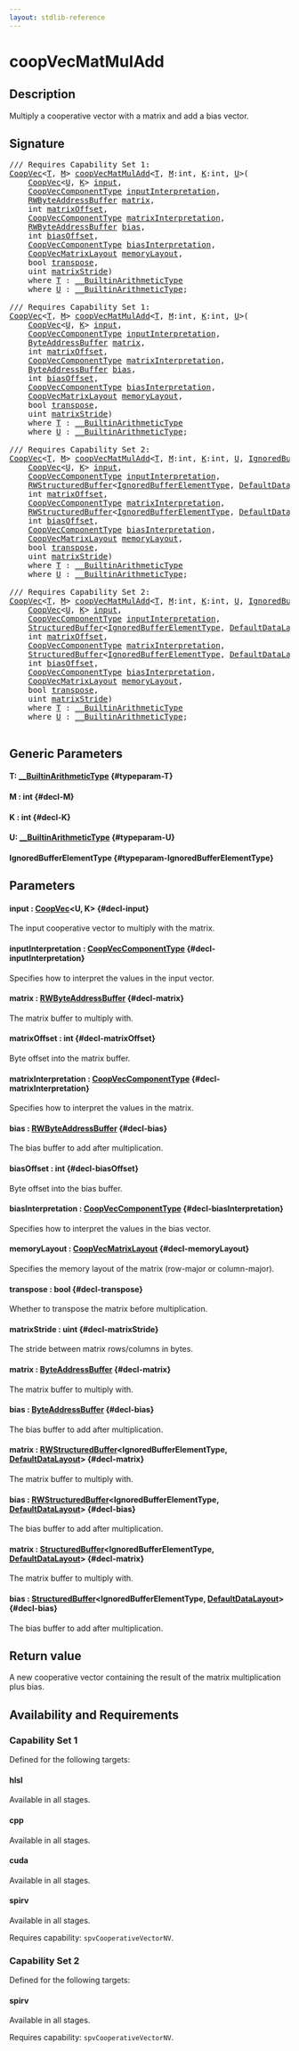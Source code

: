 ```yaml
---
layout: stdlib-reference
---
```


# coopVecMatMulAdd

## Description

Multiply a cooperative vector with a matrix and add a bias vector.



## Signature 

<pre>
/// Requires Capability Set 1:
<a href="/stdlib-reference/types/coopvec-04/index" class="code_type">CoopVec</a>&lt;<a href="/stdlib-reference/global-decls/coopvecmatmuladd-47ad#typeparam-T" class="code_type">T</a>, <a href="/stdlib-reference/global-decls/coopvecmatmuladd-47ad#decl-M" class="code_var">M</a>&gt; <a href="/stdlib-reference/global-decls/coopvecmatmuladd-47ad">coopVecMatMulAdd</a>&lt;<a href="/stdlib-reference/global-decls/coopvecmatmuladd-47ad#typeparam-T" class="code_type">T</a>, <a href="/stdlib-reference/global-decls/coopvecmatmuladd-47ad#decl-M" class="code_var">M</a>:<span class="code_keyword">int</span>, <a href="/stdlib-reference/global-decls/coopvecmatmuladd-47ad#decl-K" class="code_var">K</a>:<span class="code_keyword">int</span>, <a href="/stdlib-reference/global-decls/coopvecmatmuladd-47ad#typeparam-U" class="code_type">U</a>&gt;(
    <a href="/stdlib-reference/types/coopvec-04/index" class="code_type">CoopVec</a>&lt;<a href="/stdlib-reference/global-decls/coopvecmatmuladd-47ad#typeparam-U" class="code_type">U</a>, <a href="/stdlib-reference/global-decls/coopvecmatmuladd-47ad#decl-K" class="code_var">K</a>&gt; <a href="/stdlib-reference/global-decls/coopvecmatmuladd-47ad#decl-input" class="code_param">input</a>,
    <a href="/stdlib-reference/types/coopveccomponenttype-047g/index" class="code_type">CoopVecComponentType</a> <a href="/stdlib-reference/global-decls/coopvecmatmuladd-47ad#decl-inputInterpretation" class="code_param">inputInterpretation</a>,
    <a href="/stdlib-reference/types/rwbyteaddressbuffer-0126d/index" class="code_type">RWByteAddressBuffer</a> <a href="/stdlib-reference/global-decls/coopvecmatmuladd-47ad#decl-matrix" class="code_param">matrix</a>,
    <span class="code_keyword">int</span> <a href="/stdlib-reference/global-decls/coopvecmatmuladd-47ad#decl-matrixOffset" class="code_param">matrixOffset</a>,
    <a href="/stdlib-reference/types/coopveccomponenttype-047g/index" class="code_type">CoopVecComponentType</a> <a href="/stdlib-reference/global-decls/coopvecmatmuladd-47ad#decl-matrixInterpretation" class="code_param">matrixInterpretation</a>,
    <a href="/stdlib-reference/types/rwbyteaddressbuffer-0126d/index" class="code_type">RWByteAddressBuffer</a> <a href="/stdlib-reference/global-decls/coopvecmatmuladd-47ad#decl-bias" class="code_param">bias</a>,
    <span class="code_keyword">int</span> <a href="/stdlib-reference/global-decls/coopvecmatmuladd-47ad#decl-biasOffset" class="code_param">biasOffset</a>,
    <a href="/stdlib-reference/types/coopveccomponenttype-047g/index" class="code_type">CoopVecComponentType</a> <a href="/stdlib-reference/global-decls/coopvecmatmuladd-47ad#decl-biasInterpretation" class="code_param">biasInterpretation</a>,
    <a href="/stdlib-reference/types/coopvecmatrixlayout-047d/index" class="code_type">CoopVecMatrixLayout</a> <a href="/stdlib-reference/global-decls/coopvecmatmuladd-47ad#decl-memoryLayout" class="code_param">memoryLayout</a>,
    <span class="code_keyword">bool</span> <a href="/stdlib-reference/global-decls/coopvecmatmuladd-47ad#decl-transpose" class="code_param">transpose</a>,
    <span class="code_keyword">uint</span> <a href="/stdlib-reference/global-decls/coopvecmatmuladd-47ad#decl-matrixStride" class="code_param">matrixStride</a>)
    <span class='code_keyword'>where</span> <a href="/stdlib-reference/global-decls/coopvecmatmuladd-47ad#typeparam-T" class="code_type">T</a> : <a href="/stdlib-reference/interfaces/0_builtinarithmetictype-029j/index" class="code_type">__BuiltinArithmeticType</a>
    <span class='code_keyword'>where</span> <a href="/stdlib-reference/global-decls/coopvecmatmuladd-47ad#typeparam-U" class="code_type">U</a> : <a href="/stdlib-reference/interfaces/0_builtinarithmetictype-029j/index" class="code_type">__BuiltinArithmeticType</a>;

/// Requires Capability Set 1:
<a href="/stdlib-reference/types/coopvec-04/index" class="code_type">CoopVec</a>&lt;<a href="/stdlib-reference/global-decls/coopvecmatmuladd-47ad#typeparam-T" class="code_type">T</a>, <a href="/stdlib-reference/global-decls/coopvecmatmuladd-47ad#decl-M" class="code_var">M</a>&gt; <a href="/stdlib-reference/global-decls/coopvecmatmuladd-47ad">coopVecMatMulAdd</a>&lt;<a href="/stdlib-reference/global-decls/coopvecmatmuladd-47ad#typeparam-T" class="code_type">T</a>, <a href="/stdlib-reference/global-decls/coopvecmatmuladd-47ad#decl-M" class="code_var">M</a>:<span class="code_keyword">int</span>, <a href="/stdlib-reference/global-decls/coopvecmatmuladd-47ad#decl-K" class="code_var">K</a>:<span class="code_keyword">int</span>, <a href="/stdlib-reference/global-decls/coopvecmatmuladd-47ad#typeparam-U" class="code_type">U</a>&gt;(
    <a href="/stdlib-reference/types/coopvec-04/index" class="code_type">CoopVec</a>&lt;<a href="/stdlib-reference/global-decls/coopvecmatmuladd-47ad#typeparam-U" class="code_type">U</a>, <a href="/stdlib-reference/global-decls/coopvecmatmuladd-47ad#decl-K" class="code_var">K</a>&gt; <a href="/stdlib-reference/global-decls/coopvecmatmuladd-47ad#decl-input" class="code_param">input</a>,
    <a href="/stdlib-reference/types/coopveccomponenttype-047g/index" class="code_type">CoopVecComponentType</a> <a href="/stdlib-reference/global-decls/coopvecmatmuladd-47ad#decl-inputInterpretation" class="code_param">inputInterpretation</a>,
    <a href="/stdlib-reference/types/byteaddressbuffer-04b/index" class="code_type">ByteAddressBuffer</a> <a href="/stdlib-reference/global-decls/coopvecmatmuladd-47ad#decl-matrix" class="code_param">matrix</a>,
    <span class="code_keyword">int</span> <a href="/stdlib-reference/global-decls/coopvecmatmuladd-47ad#decl-matrixOffset" class="code_param">matrixOffset</a>,
    <a href="/stdlib-reference/types/coopveccomponenttype-047g/index" class="code_type">CoopVecComponentType</a> <a href="/stdlib-reference/global-decls/coopvecmatmuladd-47ad#decl-matrixInterpretation" class="code_param">matrixInterpretation</a>,
    <a href="/stdlib-reference/types/byteaddressbuffer-04b/index" class="code_type">ByteAddressBuffer</a> <a href="/stdlib-reference/global-decls/coopvecmatmuladd-47ad#decl-bias" class="code_param">bias</a>,
    <span class="code_keyword">int</span> <a href="/stdlib-reference/global-decls/coopvecmatmuladd-47ad#decl-biasOffset" class="code_param">biasOffset</a>,
    <a href="/stdlib-reference/types/coopveccomponenttype-047g/index" class="code_type">CoopVecComponentType</a> <a href="/stdlib-reference/global-decls/coopvecmatmuladd-47ad#decl-biasInterpretation" class="code_param">biasInterpretation</a>,
    <a href="/stdlib-reference/types/coopvecmatrixlayout-047d/index" class="code_type">CoopVecMatrixLayout</a> <a href="/stdlib-reference/global-decls/coopvecmatmuladd-47ad#decl-memoryLayout" class="code_param">memoryLayout</a>,
    <span class="code_keyword">bool</span> <a href="/stdlib-reference/global-decls/coopvecmatmuladd-47ad#decl-transpose" class="code_param">transpose</a>,
    <span class="code_keyword">uint</span> <a href="/stdlib-reference/global-decls/coopvecmatmuladd-47ad#decl-matrixStride" class="code_param">matrixStride</a>)
    <span class='code_keyword'>where</span> <a href="/stdlib-reference/global-decls/coopvecmatmuladd-47ad#typeparam-T" class="code_type">T</a> : <a href="/stdlib-reference/interfaces/0_builtinarithmetictype-029j/index" class="code_type">__BuiltinArithmeticType</a>
    <span class='code_keyword'>where</span> <a href="/stdlib-reference/global-decls/coopvecmatmuladd-47ad#typeparam-U" class="code_type">U</a> : <a href="/stdlib-reference/interfaces/0_builtinarithmetictype-029j/index" class="code_type">__BuiltinArithmeticType</a>;

/// Requires Capability Set 2:
<a href="/stdlib-reference/types/coopvec-04/index" class="code_type">CoopVec</a>&lt;<a href="/stdlib-reference/global-decls/coopvecmatmuladd-47ad#typeparam-T" class="code_type">T</a>, <a href="/stdlib-reference/global-decls/coopvecmatmuladd-47ad#decl-M" class="code_var">M</a>&gt; <a href="/stdlib-reference/global-decls/coopvecmatmuladd-47ad">coopVecMatMulAdd</a>&lt;<a href="/stdlib-reference/global-decls/coopvecmatmuladd-47ad#typeparam-T" class="code_type">T</a>, <a href="/stdlib-reference/global-decls/coopvecmatmuladd-47ad#decl-M" class="code_var">M</a>:<span class="code_keyword">int</span>, <a href="/stdlib-reference/global-decls/coopvecmatmuladd-47ad#decl-K" class="code_var">K</a>:<span class="code_keyword">int</span>, <a href="/stdlib-reference/global-decls/coopvecmatmuladd-47ad#typeparam-U" class="code_type">U</a>, <a href="/stdlib-reference/global-decls/coopvecmatmuladd-47ad#typeparam-IgnoredBufferElementType" class="code_type">IgnoredBufferElementType</a>&gt;(
    <a href="/stdlib-reference/types/coopvec-04/index" class="code_type">CoopVec</a>&lt;<a href="/stdlib-reference/global-decls/coopvecmatmuladd-47ad#typeparam-U" class="code_type">U</a>, <a href="/stdlib-reference/global-decls/coopvecmatmuladd-47ad#decl-K" class="code_var">K</a>&gt; <a href="/stdlib-reference/global-decls/coopvecmatmuladd-47ad#decl-input" class="code_param">input</a>,
    <a href="/stdlib-reference/types/coopveccomponenttype-047g/index" class="code_type">CoopVecComponentType</a> <a href="/stdlib-reference/global-decls/coopvecmatmuladd-47ad#decl-inputInterpretation" class="code_param">inputInterpretation</a>,
    <a href="/stdlib-reference/types/rwstructuredbuffer-012c/index" class="code_type">RWStructuredBuffer</a>&lt;<a href="/stdlib-reference/global-decls/coopvecmatmuladd-47ad#typeparam-IgnoredBufferElementType" class="code_type">IgnoredBufferElementType</a>, <a href="/stdlib-reference/types/defaultdatalayout-07b/index" class="code_type">DefaultDataLayout</a>&gt; <a href="/stdlib-reference/global-decls/coopvecmatmuladd-47ad#decl-matrix" class="code_param">matrix</a>,
    <span class="code_keyword">int</span> <a href="/stdlib-reference/global-decls/coopvecmatmuladd-47ad#decl-matrixOffset" class="code_param">matrixOffset</a>,
    <a href="/stdlib-reference/types/coopveccomponenttype-047g/index" class="code_type">CoopVecComponentType</a> <a href="/stdlib-reference/global-decls/coopvecmatmuladd-47ad#decl-matrixInterpretation" class="code_param">matrixInterpretation</a>,
    <a href="/stdlib-reference/types/rwstructuredbuffer-012c/index" class="code_type">RWStructuredBuffer</a>&lt;<a href="/stdlib-reference/global-decls/coopvecmatmuladd-47ad#typeparam-IgnoredBufferElementType" class="code_type">IgnoredBufferElementType</a>, <a href="/stdlib-reference/types/defaultdatalayout-07b/index" class="code_type">DefaultDataLayout</a>&gt; <a href="/stdlib-reference/global-decls/coopvecmatmuladd-47ad#decl-bias" class="code_param">bias</a>,
    <span class="code_keyword">int</span> <a href="/stdlib-reference/global-decls/coopvecmatmuladd-47ad#decl-biasOffset" class="code_param">biasOffset</a>,
    <a href="/stdlib-reference/types/coopveccomponenttype-047g/index" class="code_type">CoopVecComponentType</a> <a href="/stdlib-reference/global-decls/coopvecmatmuladd-47ad#decl-biasInterpretation" class="code_param">biasInterpretation</a>,
    <a href="/stdlib-reference/types/coopvecmatrixlayout-047d/index" class="code_type">CoopVecMatrixLayout</a> <a href="/stdlib-reference/global-decls/coopvecmatmuladd-47ad#decl-memoryLayout" class="code_param">memoryLayout</a>,
    <span class="code_keyword">bool</span> <a href="/stdlib-reference/global-decls/coopvecmatmuladd-47ad#decl-transpose" class="code_param">transpose</a>,
    <span class="code_keyword">uint</span> <a href="/stdlib-reference/global-decls/coopvecmatmuladd-47ad#decl-matrixStride" class="code_param">matrixStride</a>)
    <span class='code_keyword'>where</span> <a href="/stdlib-reference/global-decls/coopvecmatmuladd-47ad#typeparam-T" class="code_type">T</a> : <a href="/stdlib-reference/interfaces/0_builtinarithmetictype-029j/index" class="code_type">__BuiltinArithmeticType</a>
    <span class='code_keyword'>where</span> <a href="/stdlib-reference/global-decls/coopvecmatmuladd-47ad#typeparam-U" class="code_type">U</a> : <a href="/stdlib-reference/interfaces/0_builtinarithmetictype-029j/index" class="code_type">__BuiltinArithmeticType</a>;

/// Requires Capability Set 2:
<a href="/stdlib-reference/types/coopvec-04/index" class="code_type">CoopVec</a>&lt;<a href="/stdlib-reference/global-decls/coopvecmatmuladd-47ad#typeparam-T" class="code_type">T</a>, <a href="/stdlib-reference/global-decls/coopvecmatmuladd-47ad#decl-M" class="code_var">M</a>&gt; <a href="/stdlib-reference/global-decls/coopvecmatmuladd-47ad">coopVecMatMulAdd</a>&lt;<a href="/stdlib-reference/global-decls/coopvecmatmuladd-47ad#typeparam-T" class="code_type">T</a>, <a href="/stdlib-reference/global-decls/coopvecmatmuladd-47ad#decl-M" class="code_var">M</a>:<span class="code_keyword">int</span>, <a href="/stdlib-reference/global-decls/coopvecmatmuladd-47ad#decl-K" class="code_var">K</a>:<span class="code_keyword">int</span>, <a href="/stdlib-reference/global-decls/coopvecmatmuladd-47ad#typeparam-U" class="code_type">U</a>, <a href="/stdlib-reference/global-decls/coopvecmatmuladd-47ad#typeparam-IgnoredBufferElementType" class="code_type">IgnoredBufferElementType</a>&gt;(
    <a href="/stdlib-reference/types/coopvec-04/index" class="code_type">CoopVec</a>&lt;<a href="/stdlib-reference/global-decls/coopvecmatmuladd-47ad#typeparam-U" class="code_type">U</a>, <a href="/stdlib-reference/global-decls/coopvecmatmuladd-47ad#decl-K" class="code_var">K</a>&gt; <a href="/stdlib-reference/global-decls/coopvecmatmuladd-47ad#decl-input" class="code_param">input</a>,
    <a href="/stdlib-reference/types/coopveccomponenttype-047g/index" class="code_type">CoopVecComponentType</a> <a href="/stdlib-reference/global-decls/coopvecmatmuladd-47ad#decl-inputInterpretation" class="code_param">inputInterpretation</a>,
    <a href="/stdlib-reference/types/structuredbuffer-0a/index" class="code_type">StructuredBuffer</a>&lt;<a href="/stdlib-reference/global-decls/coopvecmatmuladd-47ad#typeparam-IgnoredBufferElementType" class="code_type">IgnoredBufferElementType</a>, <a href="/stdlib-reference/types/defaultdatalayout-07b/index" class="code_type">DefaultDataLayout</a>&gt; <a href="/stdlib-reference/global-decls/coopvecmatmuladd-47ad#decl-matrix" class="code_param">matrix</a>,
    <span class="code_keyword">int</span> <a href="/stdlib-reference/global-decls/coopvecmatmuladd-47ad#decl-matrixOffset" class="code_param">matrixOffset</a>,
    <a href="/stdlib-reference/types/coopveccomponenttype-047g/index" class="code_type">CoopVecComponentType</a> <a href="/stdlib-reference/global-decls/coopvecmatmuladd-47ad#decl-matrixInterpretation" class="code_param">matrixInterpretation</a>,
    <a href="/stdlib-reference/types/structuredbuffer-0a/index" class="code_type">StructuredBuffer</a>&lt;<a href="/stdlib-reference/global-decls/coopvecmatmuladd-47ad#typeparam-IgnoredBufferElementType" class="code_type">IgnoredBufferElementType</a>, <a href="/stdlib-reference/types/defaultdatalayout-07b/index" class="code_type">DefaultDataLayout</a>&gt; <a href="/stdlib-reference/global-decls/coopvecmatmuladd-47ad#decl-bias" class="code_param">bias</a>,
    <span class="code_keyword">int</span> <a href="/stdlib-reference/global-decls/coopvecmatmuladd-47ad#decl-biasOffset" class="code_param">biasOffset</a>,
    <a href="/stdlib-reference/types/coopveccomponenttype-047g/index" class="code_type">CoopVecComponentType</a> <a href="/stdlib-reference/global-decls/coopvecmatmuladd-47ad#decl-biasInterpretation" class="code_param">biasInterpretation</a>,
    <a href="/stdlib-reference/types/coopvecmatrixlayout-047d/index" class="code_type">CoopVecMatrixLayout</a> <a href="/stdlib-reference/global-decls/coopvecmatmuladd-47ad#decl-memoryLayout" class="code_param">memoryLayout</a>,
    <span class="code_keyword">bool</span> <a href="/stdlib-reference/global-decls/coopvecmatmuladd-47ad#decl-transpose" class="code_param">transpose</a>,
    <span class="code_keyword">uint</span> <a href="/stdlib-reference/global-decls/coopvecmatmuladd-47ad#decl-matrixStride" class="code_param">matrixStride</a>)
    <span class='code_keyword'>where</span> <a href="/stdlib-reference/global-decls/coopvecmatmuladd-47ad#typeparam-T" class="code_type">T</a> : <a href="/stdlib-reference/interfaces/0_builtinarithmetictype-029j/index" class="code_type">__BuiltinArithmeticType</a>
    <span class='code_keyword'>where</span> <a href="/stdlib-reference/global-decls/coopvecmatmuladd-47ad#typeparam-U" class="code_type">U</a> : <a href="/stdlib-reference/interfaces/0_builtinarithmetictype-029j/index" class="code_type">__BuiltinArithmeticType</a>;

</pre>

## Generic Parameters

#### T: [\_\_BuiltinArithmeticType](/stdlib-reference/interfaces/0_builtinarithmetictype-029j/index) {#typeparam-T}
#### M  : int {#decl-M}
#### K  : int {#decl-K}
#### U: [\_\_BuiltinArithmeticType](/stdlib-reference/interfaces/0_builtinarithmetictype-029j/index) {#typeparam-U}
#### IgnoredBufferElementType {#typeparam-IgnoredBufferElementType}

## Parameters

#### input  : [CoopVec](/stdlib-reference/types/coopvec-04/index)\<U, K\> {#decl-input}
The input cooperative vector to multiply with the matrix.

#### inputInterpretation  : [CoopVecComponentType](/stdlib-reference/types/coopveccomponenttype-047g/index) {#decl-inputInterpretation}
Specifies how to interpret the values in the input vector.

#### matrix  : [RWByteAddressBuffer](/stdlib-reference/types/rwbyteaddressbuffer-0126d/index) {#decl-matrix}
The matrix buffer to multiply with.

#### matrixOffset  : int {#decl-matrixOffset}
Byte offset into the matrix buffer.

#### matrixInterpretation  : [CoopVecComponentType](/stdlib-reference/types/coopveccomponenttype-047g/index) {#decl-matrixInterpretation}
Specifies how to interpret the values in the matrix.

#### bias  : [RWByteAddressBuffer](/stdlib-reference/types/rwbyteaddressbuffer-0126d/index) {#decl-bias}
The bias buffer to add after multiplication.

#### biasOffset  : int {#decl-biasOffset}
Byte offset into the bias buffer.

#### biasInterpretation  : [CoopVecComponentType](/stdlib-reference/types/coopveccomponenttype-047g/index) {#decl-biasInterpretation}
Specifies how to interpret the values in the bias vector.

#### memoryLayout  : [CoopVecMatrixLayout](/stdlib-reference/types/coopvecmatrixlayout-047d/index) {#decl-memoryLayout}
Specifies the memory layout of the matrix (row-major or column-major).

#### transpose  : bool {#decl-transpose}
Whether to transpose the matrix before multiplication.

#### matrixStride  : uint {#decl-matrixStride}
The stride between matrix rows/columns in bytes.

#### matrix  : [ByteAddressBuffer](/stdlib-reference/types/byteaddressbuffer-04b/index) {#decl-matrix}
The matrix buffer to multiply with.

#### bias  : [ByteAddressBuffer](/stdlib-reference/types/byteaddressbuffer-04b/index) {#decl-bias}
The bias buffer to add after multiplication.

#### matrix  : [RWStructuredBuffer](/stdlib-reference/types/rwstructuredbuffer-012c/index)\<IgnoredBufferElementType, [DefaultDataLayout](/stdlib-reference/types/defaultdatalayout-07b/index)\> {#decl-matrix}
The matrix buffer to multiply with.

#### bias  : [RWStructuredBuffer](/stdlib-reference/types/rwstructuredbuffer-012c/index)\<IgnoredBufferElementType, [DefaultDataLayout](/stdlib-reference/types/defaultdatalayout-07b/index)\> {#decl-bias}
The bias buffer to add after multiplication.

#### matrix  : [StructuredBuffer](/stdlib-reference/types/structuredbuffer-0a/index)\<IgnoredBufferElementType, [DefaultDataLayout](/stdlib-reference/types/defaultdatalayout-07b/index)\> {#decl-matrix}
The matrix buffer to multiply with.

#### bias  : [StructuredBuffer](/stdlib-reference/types/structuredbuffer-0a/index)\<IgnoredBufferElementType, [DefaultDataLayout](/stdlib-reference/types/defaultdatalayout-07b/index)\> {#decl-bias}
The bias buffer to add after multiplication.


## Return value
A new cooperative vector containing the result of the matrix multiplication plus bias.


## Availability and Requirements

### Capability Set 1

Defined for the following targets:

#### hlsl
Available in all stages.

#### cpp
Available in all stages.

#### cuda
Available in all stages.

#### spirv
Available in all stages.

Requires capability: `spvCooperativeVectorNV`.

### Capability Set 2

Defined for the following targets:

#### spirv
Available in all stages.

Requires capability: `spvCooperativeVectorNV`.


